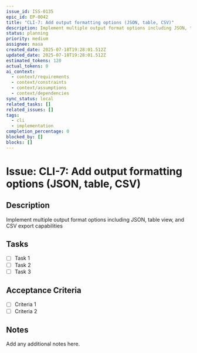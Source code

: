 ```yaml
---
issue_id: ISS-0135
epic_id: EP-0042
title: "CLI-7: Add output formatting options (JSON, table, CSV)"
description: Implement multiple output format options including JSON, table view, and CSV export capabilities
status: planning
priority: medium
assignee: masa
created_date: 2025-07-18T19:28:01.512Z
updated_date: 2025-07-18T19:28:01.512Z
estimated_tokens: 120
actual_tokens: 0
ai_context:
  - context/requirements
  - context/constraints
  - context/assumptions
  - context/dependencies
sync_status: local
related_tasks: []
related_issues: []
tags:
  - cli
  - implementation
completion_percentage: 0
blocked_by: []
blocks: []
---
```


# Issue: CLI-7: Add output formatting options (JSON, table, CSV)

## Description
Implement multiple output format options including JSON, table view, and CSV export capabilities

## Tasks
- [ ] Task 1
- [ ] Task 2
- [ ] Task 3

## Acceptance Criteria
- [ ] Criteria 1
- [ ] Criteria 2

## Notes
Add any additional notes here.
